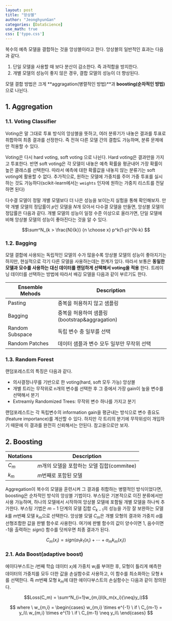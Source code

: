 ```yaml
---
layout: post
title: "앙상블"
author: "JeonghyunGan"
categories: [DataScience]
use_math: true
css: ['typo.css']
---
```


복수의 예측 모델을 결합하는 것을 앙상블이라고 한다. 앙상블의 일반적인 효과는 다음과 같다.

1. 단일 모델을 사용할 때 보다 분산이 감소한다. 즉 과적합을 방지한다.
2. 개별 모델의 성능이 좋지 않은 경우, 결합 모델의 성능이 더 향상된다.

모델 결합 방법은 크게 **aggragation(병렬적인 방법)**과 **boosting(순차적인 방법)** 으로 나뉜다.

## 1. Aggregation

### 1.1. Voting Classifier

Voting은 말 그대로 투표 방식의 앙상블을 뜻하고, 여러 분류기가 내놓은 결과를 투표로 취합하여 최종 결과를 선정한다. 즉 전혀 다른 모델 간의 결합도 가능하며, 분류 문제에만 적용할 수 있다.

Voting은 다시 hard voting, soft voting 으로 나뉜다. Hard voting은 결과만을 가지고 투표한다. 반면 soft voting은 각 모델이 내놓은 예측 확률을 평균내어 가장 확률이 높은 클래스를 선택한다. 따라서 예측에 대한 확률값을 내놓지 않는 분류기는 soft voting에 활용할 수 없다. 추가적으로, 원하는 모델에 가중치를 주어 가중 투표를 실시하는 것도 가능하다(scikit-learn에서는 `weights` 인자에 원하는 가중치 리스트를 전달하면 된다)

다수결 모델이 정말 개별 모델보다 더 나은 성능을 보이는지 실험을 통해 확인해보자. 만약 개별 모델의 정답률이 $p$인 모델을 $N$개 모아서 다수결 모델을 만들면, 앙상블 모델의 정답률은 다음과 같다. 개별 모델의 성능이 일정 수준 이상으로 올라가면, 단일 모델에 비해 앙상블 모델의 성능이 좋아진다는 것을 알 수 있다.

$$\sum^N_{k > \frac{N}{k}} {n \choose x} p^k(1-p)^{N-k} $$

### 1.2. Bagging

모델 결합에 사용되는 독립적인 모델의 수가 많을수록 앙상블 모델의 성능이 좋아지기는 하지만, 현실적으로 각기 다른 모델을 사용하는데는 한계가 있다. 따라서 보통은 **동일한 모델과 모수를 사용하는 대신 데이터를 랜덤하게 선택해서 voting을 적용** 한다. 트레이닝 데이터를 선택하는 방법에 따라서 배깅 모델을 다음과 같이 부르기도 한다.

Ensemble Mehods|Description|
---|---|
Pasting|중복을 허용하지 않고 샘플링
Bagging|중복을 허용하여 샘플링(bootstrap&aggragation)
Random Subspace|독립 변수 충 일부를 선택
Random Patches|데이터 샘플과 변수 모두 일부만 무작위 선택

### 1.3. Random Forest

랜덤포레스트의 특징은 다음과 같다.

- 의사결정나무를 기반으로 한 voting(hard, soft 모두 가능) 앙상블
- 개별 트리는 무작위로 n개의 변수를 선택한 후 그 중에서 가장 gain이 높을 변수를 선택해서 분기
- Extreamly Randomized Trees: 무작위 변수 하나를 가지고 분기

랜덤포레스트는 각 독립변수의 information gain을 평균내는 방식으로 변수 중요도(feature importance)를 계산할 수 있다. 하지만 각 트리의 분기에 무작위성이 개입하기 때문에 이 결과를 완전히 신뢰해서는 안된다. 참고용으로만 보자.

## 2. Boosting

Notations|Description
---|---
$C_m$|$m$개의 모델을 포함하는 모델 집합(commitee)
$k_m$|$m$번째로 포함된 모델

Aggregation이 복수의 모델을 훈련시켜 그 결과를 취합하는 병렬적인 방식이었다면, boosting은 순차적인 방식의 앙상블 기법이다. 부스팅은 기본적으로 이진 분류에서만 사용 가능하며, 하나의 모델에서 시작하여 앙상블 모델에 포함될 개별 모델을 하나씩 추가한다. 부스팅 기법은 $m-1$ 단계의 모델 집합 $C_{k-1}$의 성능을 가장 잘 보완하는 모델 $k$를 $m$번째 모델 $k_m$으로 선택한다. 앙상블 모델 $C_m$은 개별 모형의 결과와 가중치 $\alpha$를 선형조합한 값을 판별 함수로 사용한다. 여기에 판별 함수의 값이 양수이면 1, 음수이면 -1을 출력하는 $sign()$ 함수를 덧씌우면 최종 결과가 된다.

$$C_m(x_i)=sign({\alpha}_1 k_1(x_i) + \cdots +{\alpha}_m k_m(x_i))$$

### 2.1. Ada Boost(adaptive boost)

에이다부스트는 $i$번째 학습 데이터 $x_i$에 가중치 $w_i$를 부여한 후, 모형이 틀리게 예측한 데이터의 가중치를 모두 더한 값을 손실함수로 사용하고, 이 함수를 최소화하는 모형 $k$를 선택한다. 즉 $m$번째 모형 $k_m$에 대한 에이다부스트의 손실함수는 다음과 같이 정의된다.

$$Loss(C_m) = \sum^N_{i=1}w_{m,i}I(k_m(x_i){\neq}y_i)$$

$$
where \ w_{m,i} = \begin{cases}
w_{m,i} \times e^{-1} \ if \ C_{m-1} = y_i\\
w_{m,i} \times e^{1} \ if \ C_{m-1} \neq y_i\\
\end{cases}
$$
